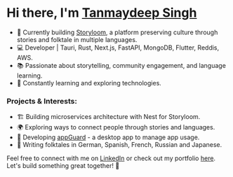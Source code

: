# Hi there, I'm [Tanmaydeep Singh](https://tanmaydeep-singh.netlify.app/) 

- 🚀 Currently building [Storyloom](https://storyloom.in/), a platform preserving culture through stories and folktale in multiple languages.
- 💻 Developer | Tauri, Rust, Next.js, FastAPI, MongoDB, Flutter, Reddis, AWS.
- 📚 Passionate about storytelling, community engagement, and language learning.
- 🌱 Constantly learning and exploring technologies.

### Projects & Interests:
- 🏗 Building microservices architecture with Nest for Storyloom.
- 🌍 Exploring ways to connect people through stories and languages.
- 📱 Developing [appGuard](https://github.com/tanmaydeep-singh) - a desktop app to manage app usage.
- 📖 Writing folktales in German, Spanish, French, Russian and Japanese.

Feel free to connect with me on [LinkedIn](https://www.linkedin.com/in/tanmaydeep-singh/) or check out my portfolio [here](https://tanmaydeep-singh.netlify.app/). Let's build something great together! 🚀
